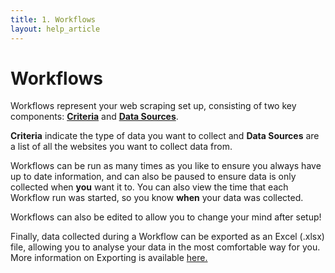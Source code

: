 ```yaml
---
title: 1. Workflows
layout: help_article
---
```


# Workflows
Workflows represent your web scraping set up, consisting of two key components: [**Criteria**](./4criteria.md) and [**Data Sources**](./5datasource.md). 

**Criteria** indicate the type of data you want to collect and **Data Sources** are a list of all the websites you want to collect data from. 

Workflows can be run as many times as you like to ensure you always have up to date information, and can also be paused to ensure data is only collected when **you** want it to. You can also view the time that each Workflow run was started, so you know **when** your data was collected. 

Workflows can also be edited to allow you to change your mind after setup!

Finally, data collected during a Workflow can be exported as an Excel (.xlsx) file, allowing you to analyse your data in the most comfortable way for you. More information on Exporting is available [here.](./7exporting.md)
